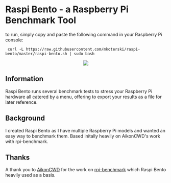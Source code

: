 # Raspi Bento - a Raspberry Pi Benchmark Tool

to run, simply copy and paste the following command in your Raspberry Pi console:

     curl -L https://raw.githubusercontent.com/mkoterski/raspi-bento/master/raspi-bento.sh | sudo bash

<p align="center"><img src="hhttps://i.imgur.com/eCWk6Is.jpeg"></p>

## Information
Raspi Bento runs several benchmark tests to stress your Raspberry Pi hardware all catered by a menu, offering to export your results as a file for later reference.

## Background
I created Raspi Bento as I have multiple Raspberry Pi models and wanted an easy way to benchmark them. Based initally heavily on AikonCWD's work with rpi-benchmark.

## Thanks
A thank you to [AikonCWD](https://github.com/aikoncwd) for the work on [rpi-benchmark](https://github.com/aikoncwd/rpi-benchmark) which Raspi Bento heavily used as a basis.